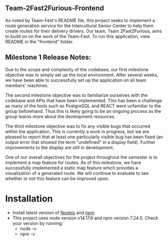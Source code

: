 ## Team-2Fast2Furious-Frontend

As noted by Team-Fast's README file, this project seeks to implement a route generation service for the Intercultural Senior Center to help them create routes for their delivery drivers. Our team, Team 2Fast2Furious, aims to build on on the work of the Team-Fast. To run this application, view README in the "frontend" folder.

## Milestone 1 Release Notes:

Due to the scope and complexity of the codebase, our first milestone objective was to simply set up the local environment. After several weeks, we have been able to successfully set up the application on all team members' machines.

The second milestone objective was to familiarize ourselves with the codebase and APIs that have been implemented. This has been a challenge as many of the tools such as PostgreSQL and REACT were unfamiliar to the group beforehand. Thus this is likely going to be an ongoing process as the group learns more about the development resources.

The third milestone objective was to fix any visible bugs that occurred within the application. This is currently a work in progress, but we are pleased to report that at least one particularly visible bug has been fixed (an output error that showed the term "undefined" in a display field). Further improvements to the display are still in development.

One of our overall objectives for the project throughout the semester is to implement a map feature for routes. As of this milestone, we have successfully implemented a static map feature which provides a visualization of a generated route. We will continue to evaluate to see whether or not this feature can be improved upon.

# Installation

- Install latest version of [Nodejs](https://nodejs.org/en/download/) and [npm](https://docs.npmjs.com/downloading-and-installing-node-js-and-npm)
- This project uses node version v14.17.6 and npm version 7.24.0. Check your version by running:
    - node -v
    - npm -v
